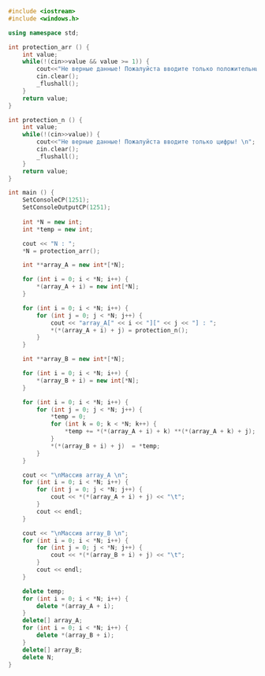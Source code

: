 ﻿```c++
#include <iostream>
#include <windows.h>

using namespace std;

int protection_arr () {
	int value;
	while(!(cin>>value && value >= 1)) {
		cout<<"Не верные данные! Пожалуйста вводите только положительные цифры больше 0! \n";
		cin.clear();
		_flushall();
	}
	return value;
}

int protection_n () {
	int value;
	while(!(cin>>value)) {
		cout<<"Не верные данные! Пожалуйста вводите только цифры! \n";
		cin.clear();
		_flushall();
	}
	return value;
}

int main () {
	SetConsoleCP(1251);
	SetConsoleOutputCP(1251);
	
	int *N = new int;
	int *temp = new int;

	cout << "N : ";
	*N = protection_arr();

	int **array_A = new int*[*N];

	for (int i = 0; i < *N; i++) {
		*(array_A + i) = new int[*N];
	}

	for (int i = 0; i < *N; i++) {
		for (int j = 0; j < *N; j++) {
			cout << "array_A[" << i << "][" << j << "] : ";
			*(*(array_A + i) + j) = protection_n();
		}
	}

	int **array_B = new int*[*N];

	for (int i = 0; i < *N; i++) {
		*(array_B + i) = new int[*N];
	}

	for (int i = 0; i < *N; i++) {
		for (int j = 0; j < *N; j++) {
			*temp = 0;
			for (int k = 0; k < *N; k++) {
				*temp += *(*(array_A + i) + k) **(*(array_A + k) + j);
			}
			*(*(array_B + i) + j)  = *temp;
		}
	}

	cout << "\nМассив array_A \n";
	for (int i = 0; i < *N; i++) {
		for (int j = 0; j < *N; j++) {
			cout << *(*(array_A + i) + j) << "\t";
		}
		cout << endl;
	}

	cout << "\nМассив array_B \n";
	for (int i = 0; i < *N; i++) {
		for (int j = 0; j < *N; j++) {
			cout << *(*(array_B + i) + j) << "\t";
		}
		cout << endl;
	}

	delete temp;
	for (int i = 0; i < *N; i++) {
		delete *(array_A + i);
	}
	delete[] array_A;
	for (int i = 0; i < *N; i++) {
		delete *(array_B + i);
	}
	delete[] array_B;
	delete N;
}

```
